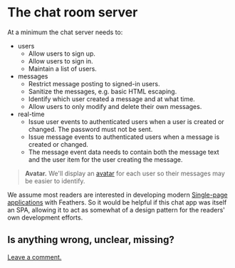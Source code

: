 # The chat room server

At a minimum the chat server needs to:

- users
    - Allow users to sign up.
    - Allow users to sign in.
    - Maintain a list of users.
- messages
    - Restrict message posting to signed-in users.
    - Sanitize the messages, e.g. basic HTML escaping.
    - Identify which user created a message and at what time.
    - Allow users to only modify and delete their own messages.
- real-time
    - Issue user events to authenticated users when a user is created or changed.
    The password must not be sent.
    - Issue message events to authenticated users when a message is created or changed.
    - The message event data needs to contain both the message text
    and the user item for the user creating the message.

> **Avatar.** We'll display an
[avatar](http://techterms.com/definition/avatar)
for each user so their messages may be easier to identify.

We assume most readers are interested in developing modern
[Single-page applications](https://en.wikipedia.org/wiki/Single-page_application)
with Feathers.
So it would be helpful if this chat app was itself an SPA,
allowing it to act as somewhat of a design pattern for the readers' own development efforts.

## Is anything wrong, unclear, missing?
[Leave a comment.](https://github.com/eddyystop/feathers-an-introduction/issues/new?title=Comment:Chat-Server-Readme&body=Comment:Chat-Server-Readme)
